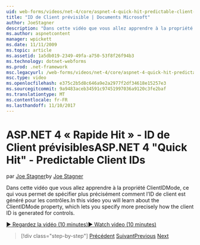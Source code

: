 ```yaml
---
uid: web-forms/videos/net-4/core/aspnet-4-quick-hit-predictable-client-ids
title: "ID de Client prévisible | Documents Microsoft"
author: JoeStagner
description: "Dans cette vidéo que vous allez apprendre à la propriété ClientIDMode, ce qui vous permet de spécifier plus précisément comment l’ID de client est généré pour les contrôles."
ms.author: aspnetcontent
manager: wpickett
ms.date: 11/11/2009
ms.topic: article
ms.assetid: 1a5db019-2349-49fa-a750-53f8f26f94b3
ms.technology: dotnet-webforms
ms.prod: .net-framework
msc.legacyurl: /web-forms/videos/net-4/core/aspnet-4-quick-hit-predictable-client-ids
msc.type: video
ms.openlocfilehash: e375c2b5d8c646a9e2a2977f2df34618e15257e3
ms.sourcegitcommit: 9a9483aceb34591c97451997036a9120c3fe2baf
ms.translationtype: MT
ms.contentlocale: fr-FR
ms.lasthandoff: 11/10/2017
---
```

<a name="aspnet-4-quick-hit---predictable-client-ids"></a><span data-ttu-id="14c78-103">ASP.NET 4 « Rapide Hit » - ID de Client prévisibles</span><span class="sxs-lookup"><span data-stu-id="14c78-103">ASP.NET 4 "Quick Hit" - Predictable Client IDs</span></span>
====================
<span data-ttu-id="14c78-104">par [Joe Stagner](https://github.com/JoeStagner)</span><span class="sxs-lookup"><span data-stu-id="14c78-104">by [Joe Stagner](https://github.com/JoeStagner)</span></span>

<span data-ttu-id="14c78-105">Dans cette vidéo que vous allez apprendre à la propriété ClientIDMode, ce qui vous permet de spécifier plus précisément comment l’ID de client est généré pour les contrôles.</span><span class="sxs-lookup"><span data-stu-id="14c78-105">In this video you will learn about the ClientIDMode property, which lets you specify more precisely how the client ID is generated for controls.</span></span> 

[<span data-ttu-id="14c78-106">&#9654; Regardez la vidéo (10 minutes)</span><span class="sxs-lookup"><span data-stu-id="14c78-106">&#9654; Watch video (10 minutes)</span></span>](https://channel9.msdn.com/Blogs/ASP-NET-Site-Videos/aspnet-4-quick-hit-predictable-client-ids)

>[!div class="step-by-step"]
<span data-ttu-id="14c78-107">[Précédent](aspnet-4-quick-hit-clean-webconfig-files.md)
[Suivant](aspnet-4-quick-hit-the-htmlencoder-utility-method.md)</span><span class="sxs-lookup"><span data-stu-id="14c78-107">[Previous](aspnet-4-quick-hit-clean-webconfig-files.md)
[Next](aspnet-4-quick-hit-the-htmlencoder-utility-method.md)</span></span>
